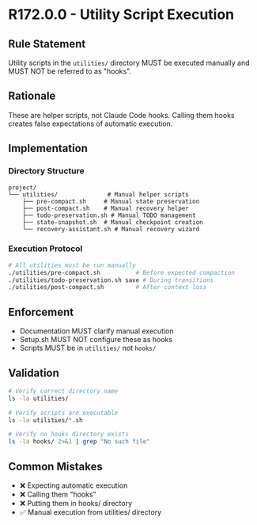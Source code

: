 # R172.0.0 - Utility Script Execution

## Rule Statement
Utility scripts in the `utilities/` directory MUST be executed manually and MUST NOT be referred to as "hooks".

## Rationale
These are helper scripts, not Claude Code hooks. Calling them hooks creates false expectations of automatic execution.

## Implementation

### Directory Structure
```
project/
└── utilities/              # Manual helper scripts
    ├── pre-compact.sh     # Manual state preservation
    ├── post-compact.sh    # Manual recovery helper
    ├── todo-preservation.sh # Manual TODO management
    ├── state-snapshot.sh  # Manual checkpoint creation
    └── recovery-assistant.sh # Manual recovery wizard
```

### Execution Protocol
```bash
# All utilities must be run manually
./utilities/pre-compact.sh          # Before expected compaction
./utilities/todo-preservation.sh save # During transitions
./utilities/post-compact.sh         # After context loss
```

## Enforcement
- Documentation MUST clarify manual execution
- Setup.sh MUST NOT configure these as hooks
- Scripts MUST be in `utilities/` not `hooks/`

## Validation
```bash
# Verify correct directory name
ls -la utilities/

# Verify scripts are executable
ls -la utilities/*.sh

# Verify no hooks directory exists
ls -la hooks/ 2>&1 | grep "No such file"
```

## Common Mistakes
- ❌ Expecting automatic execution
- ❌ Calling them "hooks"
- ❌ Putting them in hooks/ directory
- ✅ Manual execution from utilities/ directory